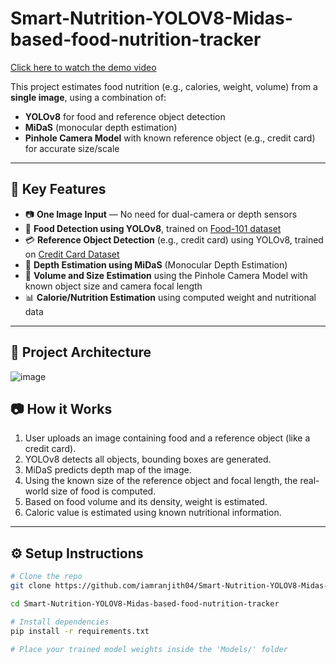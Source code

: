 # Smart-Nutrition-YOLOV8-Midas-based-food-nutrition-tracker
[Click here to watch the demo video](./demo.mp4)

This project estimates food nutrition (e.g., calories, weight, volume) from a **single image**, using a combination of:

- **YOLOv8** for food and reference object detection
- **MiDaS** (monocular depth estimation)
- **Pinhole Camera Model** with known reference object (e.g., credit card) for accurate size/scale

---

## 🚀 Key Features

- 📷 **One Image Input** — No need for dual-camera or depth sensors
- 🍔 **Food Detection using YOLOv8**, trained on [Food-101 dataset](https://www.vision.ee.ethz.ch/datasets_extra/food-101/)
- 💳 **Reference Object Detection** (e.g., credit card) using YOLOv8, trained on [Credit Card Dataset](https://github.com/soumyajit4419/Credit-Card-Detection)
- 🔎 **Depth Estimation using MiDaS** (Monocular Depth Estimation)  
- 📐 **Volume and Size Estimation** using the Pinhole Camera Model with known object size and camera focal length
- 📊 **Calorie/Nutrition Estimation** using computed weight and nutritional data

---

## 🧠 Project Architecture
![image](https://github.com/user-attachments/assets/935a6f7d-347b-4fde-bacf-d531afbe18fa)

## 📷 How it Works

1. User uploads an image containing food and a reference object (like a credit card).
2. YOLOv8 detects all objects, bounding boxes are generated.
3. MiDaS predicts depth map of the image.
4. Using the known size of the reference object and focal length, the real-world size of food is computed.
5. Based on food volume and its density, weight is estimated.
6. Caloric value is estimated using known nutritional information.

---

## ⚙️ Setup Instructions

```bash
# Clone the repo
git clone https://github.com/iamranjith04/Smart-Nutrition-YOLOV8-Midas-based-food-nutrition-tracker.git

cd Smart-Nutrition-YOLOV8-Midas-based-food-nutrition-tracker

# Install dependencies
pip install -r requirements.txt

# Place your trained model weights inside the 'Models/' folder

